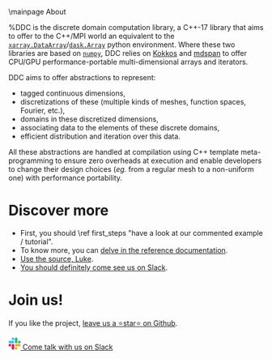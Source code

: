 \mainpage About

%DDC is the discrete domain computation library, a C++-17 library that aims to offer to the C++/MPI
world an equivalent to the
[`xarray.DataArray`](https://xarray.pydata.org/en/stable/generated/xarray.DataArray.html)/[`dask.Array`](https://docs.dask.org/en/stable/array.html)
python environment.
Where these two libraries are based on [`numpy`](https://numpy.org/), DDC relies on
[Kokkos](https://github.com/kokkos/kokkos) and
[mdspan](http://www.open-std.org/jtc1/sc22/wg21/docs/papers/2020/p0009r10.html) to offer
CPU/GPU performance-portable multi-dimensional arrays and iterators.

DDC aims to offer abstractions to represent:
* tagged continuous dimensions,
* discretizations of these (multiple kinds of meshes, function spaces, Fourier, etc.),
* domains in these discretized dimensions,
* associating data to the elements of these discrete domains,
* efficient distribution and iteration over this data.

All these abstractions are handled at compilation using C++ template meta-programming to ensure zero
overheads at execution and enable developers to change their design choices (*eg.* from a regular
mesh to a non-uniform one) with performance portability.

# Discover more

* First, you should \ref first_steps "have a look at our commented example / tutorial".
* To know more, you can [delve in the reference documentation](annotated.html).
* [Use the source, Luke](https://github.com/Maison-de-la-Simulation/ddc).
* [You should definitely come see us on Slack](https://join.slack.com/t/ddc-lib/shared_invite/zt-14b6rjcrn-AwSfM6_arEamAKk_VgQPhg).

# Join us!

If you like the project,
[leave us a ⭐star⭐ on Github](https://github.com/Maison-de-la-Simulation/ddc).

[![slack](slack.png) Come talk with us on Slack](https://join.slack.com/t/ddc-lib/shared_invite/zt-14b6rjcrn-AwSfM6_arEamAKk_VgQPhg)

